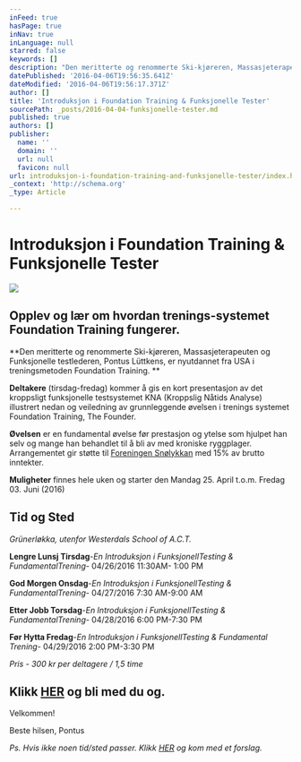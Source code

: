 ```yaml
---
inFeed: true
hasPage: true
inNav: true
inLanguage: null
starred: false
keywords: []
description: "Den meritterte og renommerte Ski-kjøreren, Massasjeterapeuten og Funksjonelle testlederen, Pontus Lüttkens, er nyutdannet fra USA i treningsmetoden Foundation Training.\_"
datePublished: '2016-04-06T19:56:35.641Z'
dateModified: '2016-04-06T19:56:17.371Z'
author: []
title: 'Introduksjon i Foundation Training & Funksjonelle Tester'
sourcePath: _posts/2016-04-04-funksjonelle-tester.md
published: true
authors: []
publisher:
  name: ''
  domain: ''
  url: null
  favicon: null
url: introduksjon-i-foundation-training-and-funksjonelle-tester/index.html
_context: 'http://schema.org'
_type: Article

---
```

# Introduksjon i Foundation Training & Funksjonelle Tester
![](https://the-grid-user-content.s3-us-west-2.amazonaws.com/17817800-c1e0-41f4-b52b-f2d06eee9df9.jpg)

## Opplev og lær om hvordan trenings-systemet Foundation Training fungerer. 

**Den meritterte og renommerte Ski-kjøreren, Massasjeterapeuten og Funksjonelle testlederen, Pontus Lüttkens, er nyutdannet fra USA i treningsmetoden Foundation Training. **

**Deltakere** (tirsdag-fredag) kommer å gis en kort presentasjon av det kroppsligt funksjonelle testsystemet KNA (Kroppslig Nåtids Analyse) illustrert nedan og veiledning av grunnleggende øvelsen i trenings systemet Foundation Training, The Founder. 

**Øvelsen** er en fundamental øvelse før prestasjon og ytelse som hjulpet han selv og mange han behandlet til å bli av med kroniske ryggplager. Arrangementet gir støtte til [Foreningen Snølykkan][0] med 15% av brutto inntekter.

**Muligheter** finnes hele uken og starter den Mandag 25\. April t.o.m. Fredag 03\. Juni (2016)

## Tid og Sted

_Grünerløkka, utenfor Westerdals School of A.C.T._

**Lengre Lunsj Tirsdag**-_En Introduksjon i FunksjonellTesting & FundamentalTrening_- 04/26/2016 11:30AM- 1:00 PM

**God Morgen Onsdag**-_En Introduksjon i FunksjonellTesting & FundamentalTrening_- 04/27/2016 7:30 AM-9:00 AM

**Etter Jobb Torsdag**-_En Introduksjon i FunksjonellTesting & FundamentalTrening_- 04/28/2016 6:00 PM-7:30 PM

**Før Hytta Fredag**-_En Introduksjon i FunksjonellTesting & Fundamental Trening_- 04/29/2016 2:00 PM-3:30 PM

_Pris - 300 kr per deltagere / 1,5 time_

## Klikk [HER][1] og bli med du og.

Velkommen!

Beste hilsen, Pontus

_Ps. Hvis ikke noen tid/sted passer. Klikk [HER][2] og kom med et forslag._

[0]: http://www.snolykkan.com/
[1]: https://podio.com/webforms/15407725/1032986
[2]: https://podio.com/webforms/15407723/1032997